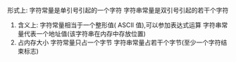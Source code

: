 形式上: 字符常量是单引号引起的一个字符 字符串常量是双引号引起的若干个字符

1. 含义上: 字符常量相当于一个整形值\( ASCII 值\),可以参加表达式运算 字符串常量代表一个地址值\(该字符串在内存中存放位置\)
2. 占内存大小 字符常量只占一个字节 字符串常量占若干个字节\(至少一个字符结束标志\)

## 

  


